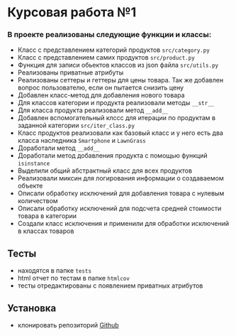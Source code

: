 # Курсовая работа №1

### В проекте реализованы следующие функции и классы:
* Класс с представлением категорий продуктов `src/category.py`
* Класс с представлением самих продуктов `src/product.py`
* Функция для записи обьектов классов из json файла `src/utils.py`
* Реализованы приватные атрибуты
* Реализованы сеттеры и геттеры для цены товара. Так же добавлен вопрос пользователю, если он пытается снизить цену
* Добавлен класс-метод для добавления нового товара
* Для классов категории и продукта реализовали методы `__str__`
* Для класса продукта реализовали метод `__add__`
* Добавлен вспомогательный клссс для итерации по продуктам в заданной категории `src/iter_class.py`
* Класс продуктов реализовали как базовый класс и у него есть два класса наследника `Smartphone` и `LawnGrass`
* Доработали метод `__add__`
* Доработали метод добавления продукта с помощью функций `isinstance`
* Выделили общий абстрактный класс для всех продуктов
* Реализовали миксин для логирования информации о создаваемом объекте
* Описали обработку исключений для добавления товара с нулевым количеством
* Описали обработку исключений для подсчета средней стоимости товара в категории
* Создали класс исключения и применили для обработки исключений в классах товаров


## Тесты
* находятся в папке `tests`
* html отчет по тестам в папке `htmlcov`
* тесты отредактированы с появлением приватных атрибутов

## Установка
+ клонировать репозиторий [Github](https://github.com/Ascon29/course_work_2-classes-)
